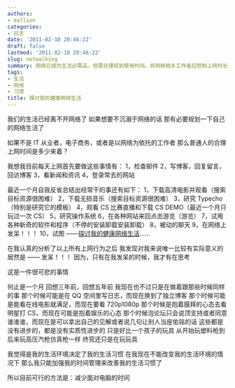 ```yaml
---
authors:
- eallion
categories:
- 日志
date: '2011-02-10 20:46:22'
draft: false
lastmod: '2011-02-10 20:46:22'
slug: netwalking
summary: 网络已成为生活必需品，但需合理规划使用时间。非网络相关工作者应控制上网时长。日常网络活动包括查邮件、写博客、看新闻等，但近期沉迷于下载电影音乐、研究技术、闲逛网站等低效行为。自我反思发现，真正有意义的竟是发呆时的思考。对比过去几年，行为模式未变，只是工具升级，缺乏实质进步。
tags:
- 生活
- 网络
- 习惯
title: 探讨我的健康网络生活
---
```


我们的生活已经离不开网络了
如果想要不沉溺于网络的话
那有必要规划一下自己的网络生活了

如果不是 IT 从业者，电子商务，或者是以网络为依托的工作者
那么普通人的合理上网时间是多少来着？

我想我目前每天上网首先要做这些事情有：
1，检查邮件
2，写博客，回复留言，回访博客
3，看新闻和资讯
4，登录常去的网站

最近一个月自我反省总结出经常干的事还有如下：
1，下载高清电影并观看（搜索目标资源很困难）
2，下载无损音乐（搜索目标资源很困难）
3，研究 Typecho（特别是研究它的模板）
4，观看 CS 比赛直播和下载 CS DEMO（最近一个月只玩过一次 CS）
5，研究操作系统
6，在各种网站来回点击游览（游览）
7，试用各种新奇的软件和程序（不停的安装卸载安装卸载）
8，被动的聊天
9，在网络上发呆！！！
10，试图 ——[探讨我的健康网络生活](http://eallion.com/myenthusiasm)……

在我认真的分析了以上所有上网行为之后
我发现对我来说唯一比较有实际意义的居然是 —— 发呆！！！
因为，只有在我发呆的时候，我才有在思考

这是一件很可悲的事情

何止是一个月
回想三年前，回想五年前
我现在也不过只是在做着跟那些时候同样的事
那个时候可能是在 QQ 空间里写日志，而现在换到了独立博客
那个时候可能是能看在线电影就满足，而现在要看 720p1080p
那个时候是抱着膜拜的心态去看明星打 CS，而现在可能是抱着娱乐的心态
那个时候泡论坛只会说顶支持或者同意谁谁谁，而现在是可以拿出自己的见解或者说几句让别人当座佑铭的话
这些都是没有进步的，都是没有实质性进步的
只是好比一个孩子的玩具
从开始玩塑料枪到后来玩高压汽枪仿真枪一样
终究还只是在玩玩具

我觉得是我的生活环境决定了我的生活习惯
在我现在不能改变我的生活环境的情况下
那么我只能加强我的时间管理来改善我的生活习惯了

所以目前可行的方法是：减少面对电脑的时间